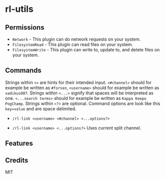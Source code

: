 # rl-utils

## Permissions
- `Network` - This plugin can do network requests on your system.
- `FilesystemRead` - This plugin can read files on your system.
- `FilesystemWrite` - This plugin can write to, update to, and delete files on your system.

## Commands

Strings within `<>` are hints for their intended input. `<#channel>` should for example be written as `#forsen`, `<username>` should for example be written as `vadikus007`.
Strings within `<...>` signify that spaces will be interpreted as one. `<...search terms>` should for example be written as `Kappa Keepo PogChamp`.
Strings within `<?>` are optional.
Command options are look like this `key=value` and are space delimited.

- `/rl-link <username> <#channel> <...options?>`

- `/rl-link <username> <...options?>` Uses current split channel.

## Features

## Credits

MIT
